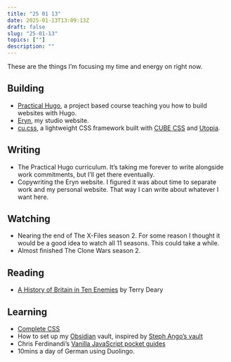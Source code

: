 ```yaml
---
title: "25 01 13"
date: 2025-01-13T13:09:13Z
draft: false
slug: "25-01-13"
topics: [""]
description: ""
---
```


These are the things I’m focusing my time and energy on right now.

## Building

- [Practical Hugo](https://practicalhugo.com/), a project based course teaching you how to build websites with Hugo. 
- [Eryn](https://studioeryn.com/), my studio website.
- [cu.css](https://cu.harrycresswell.com), a lightweight CSS framework built with [CUBE CSS](https://cube.fyi/) and [Utopia](https://utopia.fyi/).

## Writing

- The Practical Hugo curriculum. It’s taking me forever to write alongside work commitments, but I’ll get there eventually.
- Copywriting the Eryn website. I figured it was about time to separate work and my personal website. That way I can write about whatever I want here.

## Watching

- Nearing the end of The X-Files season 2. For some reason I thought it would be a good idea to watch all 11 seasons. This could take a while.
- Almost finished The Clone Wars season 2.

## Reading

- [A History of Britain in Ten Enemies](https://www.goodreads.com/book/show/203778046-a-history-of-britain-in-ten-enemies) by Terry Deary

## Learning

- [Complete CSS](https://piccalil.li/complete-css/)
- How to set up my [Obsidian](https://obsidian.md/) vault, inspired by [Steph Ango’s vault](https://stephango.com/vault)
- Chris Ferdinandi’s [Vanilla JavaScript pocket guides](https://gomakethings.com/)
- 10mins a day of German using Duolingo.
